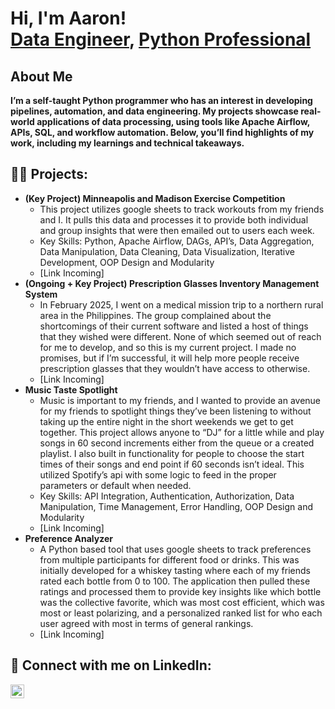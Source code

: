 <h1>Hi, I'm Aaron! <br/><a href="https://github.com/AaronJWald">Data Engineer</a>, <a href="https://www.linkedin.com/in/aaron-wald-86842611b/">Python Professional</a>
<br>

<h2>About Me</h2>
<b>I’m a self-taught Python programmer who has an interest in developing pipelines, automation, and data engineering. My projects showcase real-world applications of data processing, using tools like Apache Airflow, APIs, SQL, and workflow automation. Below, you’ll find highlights of my work, including my learnings and technical takeaways.</b>

<h2>👨‍💻 Projects:</h2>

- <b>(Key Project) Minneapolis and Madison Exercise Competition</b>
  - This project utilizes google sheets to track workouts from my friends and I. It pulls this data and processes it to provide both individual and group insights that were then emailed out to users each week.
  - Key Skills: Python, Apache Airflow, DAGs, API’s, Data Aggregation, Data Manipulation, Data Cleaning, Data Visualization, Iterative Development, OOP Design and Modularity
  - [Link Incoming]
- <b>(Ongoing + Key Project) Prescription Glasses Inventory Management System</b>
  - In February 2025, I went on a medical mission trip to a northern rural area in the Philippines. The group complained about the shortcomings of their current software and listed a host of things that they wished were different. None of which seemed out of reach for me to develop, and so this is my current project. I made no promises, but if I’m successful, it will help more people receive prescription glasses that they wouldn’t have access to otherwise.
  - [Link Incoming]
- <b>Music Taste Spotlight</b>
  - Music is important to my friends, and I wanted to provide an avenue for my friends to spotlight things they’ve been listening to without taking up the entire night in the short weekends we get to get together. This project allows anyone to “DJ” for a little while and play songs in 60 second increments either from the queue or a created playlist. I also built in functionality for people to choose the start times of their songs and end point if 60 seconds isn’t ideal. This utilized Spotify’s api with some logic to feed in the proper parameters or default when needed.
  - Key Skills: API Integration, Authentication, Authorization, Data Manipulation, Time Management, Error Handling, OOP Design and Modularity
  - [Link Incoming]
- <b>Preference Analyzer</b>
  - A Python based tool that uses google sheets to track preferences from multiple participants for different food or drinks. This was initially developed for a whiskey tasting where each of my friends rated each bottle from 0 to 100. The application then pulled these ratings and processed them to provide key insights like which bottle was the collective favorite, which was most cost efficient, which was most or least polarizing, and a personalized ranked list for who each user agreed with most in terms of general rankings.
  - [Link Incoming]


<h2> 🤳 Connect with me on LinkedIn:</h2>

[<img align="left" alt="AaronWald | LinkedIn" width="22px" src="https://cdn.jsdelivr.net/npm/simple-icons@v3/icons/linkedin.svg" />][linkedin]

[linkedin]: https://www.linkedin.com/in/aaron-wald-86842611b/
